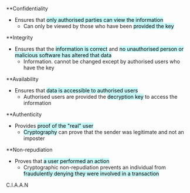 **Confidentiality
- Ensures that <mark style="background: #ABF7F7A6;">only authorised parties can view the information</mark>
	- Can only be viewed by those who have been <mark style="background: #ABF7F7A6;">provided the key</mark>

**Integrity
- Ensures that the <mark style="background: #ABF7F7A6;">information is correct</mark> and <mark style="background: #ABF7F7A6;">no unauthorised person or malicious software has altered that data</mark>
	- Information. cannot be changed except by authorised users who have the key

**Availability
- Ensures that <mark style="background: #ABF7F7A6;">data is accessible to authorised users</mark>
	- Authorised users are provided the <mark style="background: #ABF7F7A6;">decryption key</mark> to access the information

**Authenticity
- Provides <mark style="background: #ABF7F7A6;">proof of the "real" user</mark>
	- <mark style="background: #ABF7F7A6;">Cryptography</mark> can prove that the sender was legitimate and not an imposter

**Non-repudiation
- Proves that <mark style="background: #ABF7F7A6;">a user performed an action</mark>
	- Cryptographic non-repudiation prevents an individual from <mark style="background: #ABF7F7A6;">fraudulently denying they were involved in a transaction</mark>

C.I.A.A.N
